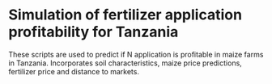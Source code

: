 # Simulation of fertilizer application profitability for Tanzania

These scripts are used to predict if N application is profitable in maize farms in Tanzania. Incorporates soil characteristics, maize price predictions, fertilizer price and distance to markets.
